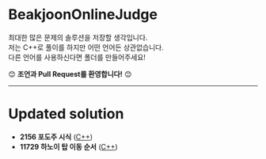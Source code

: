 # BeakjoonOnlineJudge

최대한 많은 문제의 솔루션을 저장할 생각입니다. <br/>
저는 C++로 풀이를 하지만 어떤 언어든 상관없습니다. <br/>
다른 언어를 사용하신다면 폴더를 만들어주세요! <br/>


:blush: **조언과 Pull Request를 환영합니다!** :blush:

-------------

Updated solution
=
 - **2156 포도주 시식** ([C++][2156])
 - **11729 하노이 탑 이동 순서** ([C++][11729])

[2156]: https://github.com/gonini/BeakjoonOnlineJudge/blob/master/C%2B%2B/2156/main.cpp
[11729]: https://github.com/gonini/BeakjoonOnlineJudge/tree/master/C%2B%2B/11729/main.cpp
